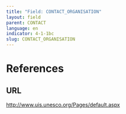 ```yaml
---
title: "Field: CONTACT_ORGANISATION"
layout: field
parent: CONTACT
language: en
indicator: 4-1-1bc
slug: CONTACT_ORGANISATION
---
```

# References

## URL

http://www.uis.unesco.org/Pages/default.aspx